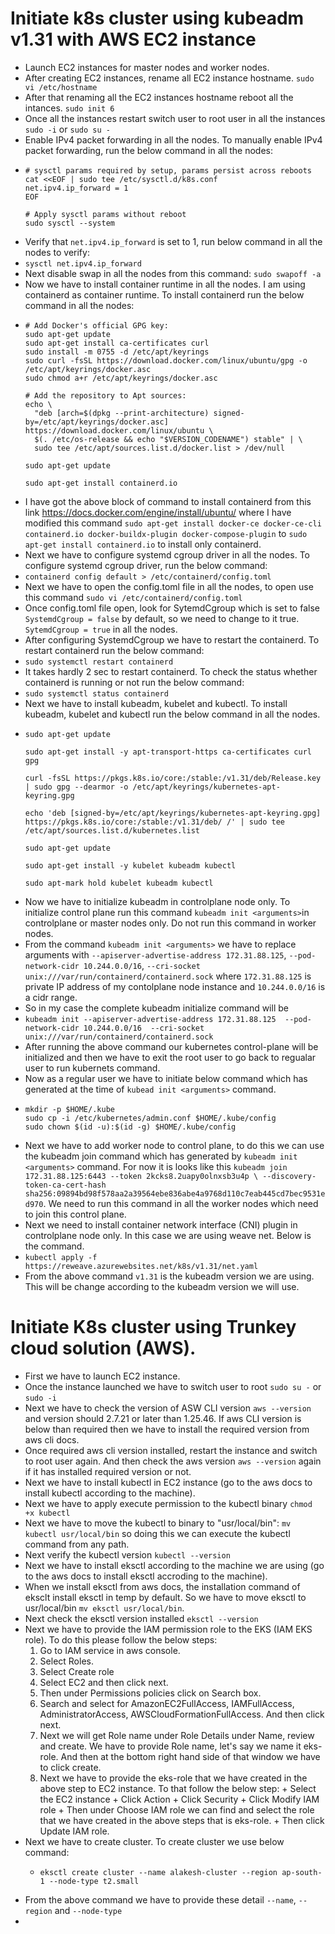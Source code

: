 # Initiate k8s cluster using kubeadm v1.31 with AWS EC2 instance

+ Launch EC2 instances for master nodes and worker nodes.
+ After creating EC2 instances, rename all EC2 instance hostname.
  `sudo vi /etc/hostname`
+ After that renaming all the EC2 instances hostname reboot all the intances.
  `sudo init 6`
+ Once all the instances restart switch user to root user in all the instances
  `sudo -i` or `sudo su -`
+ Enable IPv4 packet forwarding in all the nodes. To manually enable IPv4 packet forwarding, run the below command in all the nodes:
+ ````
  # sysctl params required by setup, params persist across reboots
  cat <<EOF | sudo tee /etc/sysctl.d/k8s.conf
  net.ipv4.ip_forward = 1
  EOF

  # Apply sysctl params without reboot
  sudo sysctl --system
  ````
+ Verify that `net.ipv4.ip_forward` is set to 1, run below command in all the nodes to verify:
+ `sysctl net.ipv4.ip_forward`
+ Next disable swap in all the nodes from this command: `sudo swapoff -a`
+ Now we have to install container runtime in all the nodes. I am using containerd as container runtime. To install containerd run the below command in all the nodes:
+ ````
  # Add Docker's official GPG key:
  sudo apt-get update
  sudo apt-get install ca-certificates curl
  sudo install -m 0755 -d /etc/apt/keyrings
  sudo curl -fsSL https://download.docker.com/linux/ubuntu/gpg -o /etc/apt/keyrings/docker.asc
  sudo chmod a+r /etc/apt/keyrings/docker.asc

  # Add the repository to Apt sources:
  echo \
    "deb [arch=$(dpkg --print-architecture) signed-by=/etc/apt/keyrings/docker.asc] 
  https://download.docker.com/linux/ubuntu \
    $(. /etc/os-release && echo "$VERSION_CODENAME") stable" | \
    sudo tee /etc/apt/sources.list.d/docker.list > /dev/null

  sudo apt-get update

  sudo apt-get install containerd.io
  ````
+  I have got the above block of command to install containerd from this link https://docs.docker.com/engine/install/ubuntu/  where I have modified this command `sudo apt-get install docker-ce docker-ce-cli containerd.io docker-buildx-plugin docker-compose-plugin` to `sudo apt-get install containerd.io` to install only containerd.
+  Next we have to configure systemd cgroup driver in all the nodes. To configure systemd cgroup driver, run the below command:
+  `containerd config default > /etc/containerd/config.toml`
+  Next we have to open the config.toml file in all the nodes, to open use this command `sudo vi /etc/containerd/config.toml`
+  Once config.toml file open, look for SytemdCgroup which is set to false `SystemdCgroup = false` by default, so we need to change to it true.  `SytemdCgroup = true` in all the nodes.
+  After configuring SystemdCgroup we have to restart the containerd. To restart containerd run the below command:
+  `sudo systemctl restart containerd`
+  It takes hardly 2 sec to restart containerd. To check the status whether containerd is running or not run the below command:
+  `sudo systemctl status containerd`
+  Next we have to install kubeadm, kubelet and kubectl. To install kubeadm, kubelet and kubectl run the below command in all the nodes.
+  ````
   sudo apt-get update

   sudo apt-get install -y apt-transport-https ca-certificates curl gpg

   curl -fsSL https://pkgs.k8s.io/core:/stable:/v1.31/deb/Release.key | sudo gpg --dearmor -o /etc/apt/keyrings/kubernetes-apt-keyring.gpg

   echo 'deb [signed-by=/etc/apt/keyrings/kubernetes-apt-keyring.gpg] https://pkgs.k8s.io/core:/stable:/v1.31/deb/ /' | sudo tee /etc/apt/sources.list.d/kubernetes.list

   sudo apt-get update

   sudo apt-get install -y kubelet kubeadm kubectl

   sudo apt-mark hold kubelet kubeadm kubectl
   ````
+ Now we have to initialize kubeadm in controlplane node only. To initialize control plane run this command `kubeadm init <arguments>`in controlplane or master nodes only. Do not run this command in worker nodes.
+ From the command `kubeadm init <arguments>` we have to replace arguments with `--apiserver-advertise-address 172.31.88.125`, `--pod-network-cidr 10.244.0.0/16`, `--cri-socket unix:///var/run/containerd/containerd.sock` where `172.31.88.125` is private IP address of my contolplane node instance and `10.244.0.0/16` is a cidr range.
+ So in my case the complete kubeadm initialize command will be
+ `kubeadm init --apiserver-advertise-address 172.31.88.125  --pod-network-cidr 10.244.0.0/16  --cri-socket unix:///var/run/containerd/containerd.sock`
+ After running the above command our kubernetes control-plane will be initialized and then we have to exit the root user to go back to regualar user to run kubernets command.
+ Now as a regular user we have to initiate below command which has generated at the time of `kubead init <arguments>` command.
+ ````
  mkdir -p $HOME/.kube
  sudo cp -i /etc/kubernetes/admin.conf $HOME/.kube/config
  sudo chown $(id -u):$(id -g) $HOME/.kube/config
  ````
+ Next we have to add worker node to control plane, to do this we can use the kubeadm join command which has generated by `kubeadm init <arguments>` command. For now it is looks like this `kubeadm join 172.31.88.125:6443 --token 2kcks8.2uapy0olnxsb3u4p \
        --discovery-token-ca-cert-hash sha256:09894bd98f578aa2a39564ebe836abe4a9768d110c7eab445cd7bec9531ed970`. We need to run this command in all the worker nodes which need to join this control plane.
+ Next we need to install container network interface (CNI) plugin in controlplane node only. In this case we are using weave net. Below is the command. 
+ `kubectl apply -f https://reweave.azurewebsites.net/k8s/v1.31/net.yaml`
+ From the above command `v1.31` is the kubeadm version we are using. This will be change according to the kubeadm version we will use.



# Initiate K8s cluster using Trunkey cloud solution (AWS).

+ First we have to launch EC2 instance.
+ Once the instance launched we have to switch user to root `sudo su -` or `sudo -i`
+ Next we have to check the version of ASW CLI version `aws --version` and version should 2.7.21 or later than 1.25.46. If aws CLI version is below than required then we have to install the required version from 
  aws cli docs.
+ Once required aws cli version installed, restart the instance and switch to root user again. And then check the aws version `aws --version` again if it has installed required version or not.
+ Next we have to install kubectl in EC2 instance (go to the aws docs to install kubectl according to the machine).
+ Next we have to apply execute permission to the kubectl binary `chmod +x kubectl`
+ Next we have to move the kubectl to binary to "usr/local/bin": `mv kubectl usr/local/bin` so doing this we can execute the kubectl command from any path.
+ Next verify the kubectl version `kubectl --version`
+ Next we have to install eksctl according to the machine we are using (go to the aws docs to install eksctl accroding to the machine).
+ When we install eksctl from aws docs, the installation command of eksclt install eksctl in temp by default. So we have to move eksctl to usr/local/bin `mv eksctl usr/local/bin`.
+ Next check the eksctl version installed `eksctl --version`
+ Next we have to provide the IAM permission role to the EKS (IAM EKS role). To do this please follow the below steps:
    1. Go to IAM service in aws console.
    2. Select Roles.
    3. Select Create role
    4. Select EC2 and then click next.
    5. Then under Permissions policies click on Search box.
    6. Search and select for AmazonEC2FullAccess, IAMFullAccess, AdministratorAccess, AWSCloudFormationFullAccess. And then click next.
    7. Next we will get Role name under Role Details under Name, review and create. We have to provide Role name, let's say we name it eks-role. And then at the bottom right hand side of that window we have to 
       click create.
    8. Next we have to provide the eks-role that we have created in the above step to EC2 instance. To that follow the below step:
            + Select the EC2 instance
            + Click Action
            + Click Security
            + Click Modify IAM role
            + Then under Choose IAM role we can find and select the role that we have created in the above steps that is eks-role.
            + Then click Update IAM role.
+ Next we have to create cluster. To create cluster we use below command:
    + ````
      eksctl create cluster --name alakesh-cluster --region ap-south-1 --node-type t2.small
      ````
+ From the above command we have to provide these detail `--name`, `--region` and `--node-type`
+    
